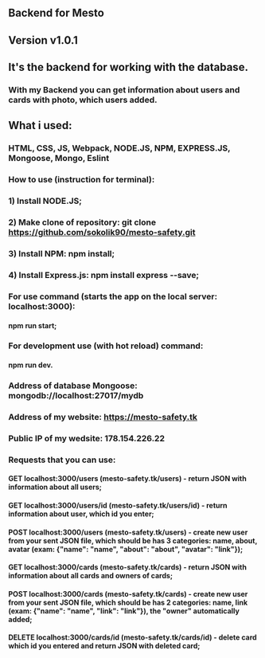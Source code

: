 ## Backend for Mesto
## Version v1.0.1
## It's the backend for working with the database.
### With my Backend you can get information about users and cards with photo, which users added.
## What i used:
### HTML, CSS, JS, Webpack, NODE.JS, NPM, EXPRESS.JS, Mongoose, Mongo, Eslint
### How to use (instruction for terminal):
### 1) Install NODE.JS;
### 2) Make clone of repository: git clone https://github.com/sokolik90/mesto-safety.git
### 3) Install NPM: npm install;
### 4) Install Express.js: npm install express --save;
### For use command (starts the app on the local server: localhost:3000):
#### npm run start;
### For development use (with hot reload) command:
#### npm run dev.
### Address of database Mongoose: mongodb://localhost:27017/mydb
### Address of my website: https://mesto-safety.tk
### Public IP of my wedsite: 178.154.226.22
### Requests that you can use:
#### GET localhost:3000/users (mesto-safety.tk/users) - return JSON with information about all users;
#### GET localhost:3000/users/id (mesto-safety.tk/users/id) - return information about user, which id you enter;
#### POST localhost:3000/users (mesto-safety.tk/users) - create new user from your sent JSON file, which should be has 3 categories: name, about, avatar (exam: {"name": "name", "about": "about", "avatar": "link"});
#### GET localhost:3000/cards (mesto-safety.tk/cards) - return JSON with information about all cards and owners of cards;
#### POST localhost:3000/cards (mesto-safety.tk/cards) - create new user from your sent JSON file, which should be has 2 categories: name, link (exam: {"name": "name", "link": "link"}), the "owner" automatically added;
#### DELETE localhost:3000/cards/id (mesto-safety.tk/cards/id) - delete card which id you entered and return JSON with deleted card;
